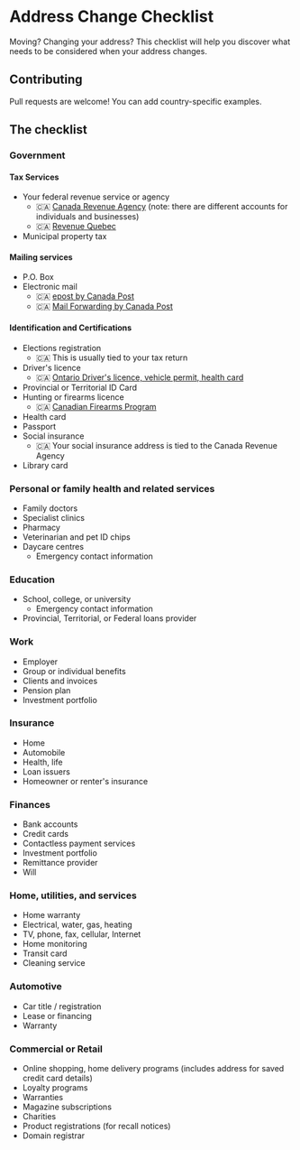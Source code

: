 # Address Change Checklist

Moving? Changing your address? This checklist will help you discover what needs to be considered when your address changes.

## Contributing

Pull requests are welcome! You can add country-specific examples.

## The checklist

### Government

#### Tax Services

- Your federal revenue service or agency
  - 🇨🇦 [Canada Revenue Agency](https://www.canada.ca/en/revenue-agency/) (note: there are different accounts for individuals and businesses)
  - 🇨🇦 [Revenue Quebec](https://www.revenuquebec.ca/)
- Municipal property tax

#### Mailing services

- P.O. Box
- Electronic mail
  - 🇨🇦 [epost by Canada Post](https://www.canadapost.ca/cpc/en/personal/receiving/manage-mail/epost.page)
  - 🇨🇦 [Mail Forwarding by Canada Post](https://www.canadapost.ca/cpc/en/personal/receiving/manage-mail/mail-forwarding.page)

#### Identification and Certifications

- Elections registration
  - 🇨🇦 This is usually tied to your tax return
- Driver's licence
  - 🇨🇦 [Ontario Driver's licence, vehicle permit, health card](https://www.ontario.ca/page/change-address-drivers-licence-vehicle-permit-and-health-card)
- Provincial or Territorial ID Card
- Hunting or firearms licence
  - 🇨🇦 [Canadian Firearms Program](https://www.rcmp-grc.gc.ca/en/firearms/contact-the-canadian-firearms-program)
- Health card
- Passport
- Social insurance
  - 🇨🇦 Your social insurance address is tied to the Canada Revenue Agency
- Library card

### Personal or family health and related services

- Family doctors
- Specialist clinics
- Pharmacy
- Veterinarian and pet ID chips
- Daycare centres
  - Emergency contact information

### Education

- School, college, or university
  - Emergency contact information
- Provincial, Territorial, or Federal loans provider

### Work

- Employer
- Group or individual benefits
- Clients and invoices
- Pension plan
- Investment portfolio

### Insurance

- Home
- Automobile
- Health, life
- Loan issuers
- Homeowner or renter's insurance

### Finances

- Bank accounts
- Credit cards
- Contactless payment services
- Investment portfolio
- Remittance provider
- Will

### Home, utilities, and services

- Home warranty
- Electrical, water, gas, heating
- TV, phone, fax, cellular, Internet
- Home monitoring
- Transit card
- Cleaning service

### Automotive

- Car title / registration
- Lease or financing
- Warranty

### Commercial or Retail

- Online shopping, home delivery programs (includes address for saved credit card details)
- Loyalty programs
- Warranties
- Magazine subscriptions
- Charities
- Product registrations (for recall notices)
- Domain registrar
